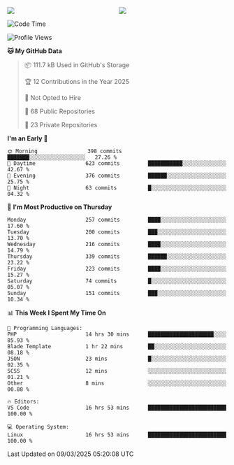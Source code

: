 <p style="display:flex;align-items:center;column-gap:0.5rem;" align="center">
  <img style="flex-grow:1;align-self:stretch;object-fit:cover;"  src ="https://github-readme-stats.vercel.app/api?username=gnoluv9x&show_icons=true&count_private=true&theme=chartreuse-dark&hide_border=true">
  <img style="flex-grow:1;align-self:stretch;object-fit:cover;"src ="https://github-readme-stats.vercel.app/api/top-langs/?username=gnoluv9x&layout=compact&hide_border=true&theme=chartreuse-dark&&langs_count=6&hide=jupyter%20notebook,tex,css,php&exclude_repo=Pacman-AI">
</p>

<!--START_SECTION:waka-->
![Code Time](http://img.shields.io/badge/Code%20Time-1%2C021%20hrs%2036%20mins-blue)

![Profile Views](http://img.shields.io/badge/Profile%20Views-0-blue)

**🐱 My GitHub Data** 

> 📦 111.7 kB Used in GitHub's Storage 
 > 
> 🏆 12 Contributions in the Year 2025
 > 
> 🚫 Not Opted to Hire
 > 
> 📜 68 Public Repositories 
 > 
> 🔑 23 Private Repositories 
 > 
**I'm an Early 🐤** 

```text
🌞 Morning                398 commits         ███████░░░░░░░░░░░░░░░░░░   27.26 % 
🌆 Daytime                623 commits         ███████████░░░░░░░░░░░░░░   42.67 % 
🌃 Evening                376 commits         ██████░░░░░░░░░░░░░░░░░░░   25.75 % 
🌙 Night                  63 commits          █░░░░░░░░░░░░░░░░░░░░░░░░   04.32 % 
```
📅 **I'm Most Productive on Thursday** 

```text
Monday                   257 commits         ████░░░░░░░░░░░░░░░░░░░░░   17.60 % 
Tuesday                  200 commits         ███░░░░░░░░░░░░░░░░░░░░░░   13.70 % 
Wednesday                216 commits         ████░░░░░░░░░░░░░░░░░░░░░   14.79 % 
Thursday                 339 commits         ██████░░░░░░░░░░░░░░░░░░░   23.22 % 
Friday                   223 commits         ████░░░░░░░░░░░░░░░░░░░░░   15.27 % 
Saturday                 74 commits          █░░░░░░░░░░░░░░░░░░░░░░░░   05.07 % 
Sunday                   151 commits         ███░░░░░░░░░░░░░░░░░░░░░░   10.34 % 
```


📊 **This Week I Spent My Time On** 

```text
💬 Programming Languages: 
PHP                      14 hrs 30 mins      █████████████████████░░░░   85.93 % 
Blade Template           1 hr 22 mins        ██░░░░░░░░░░░░░░░░░░░░░░░   08.18 % 
JSON                     23 mins             █░░░░░░░░░░░░░░░░░░░░░░░░   02.35 % 
SCSS                     12 mins             ░░░░░░░░░░░░░░░░░░░░░░░░░   01.21 % 
Other                    8 mins              ░░░░░░░░░░░░░░░░░░░░░░░░░   00.88 % 

🔥 Editors: 
VS Code                  16 hrs 53 mins      █████████████████████████   100.00 % 

💻 Operating System: 
Linux                    16 hrs 53 mins      █████████████████████████   100.00 % 
```


 Last Updated on 09/03/2025 05:20:08 UTC
<!--END_SECTION:waka-->

